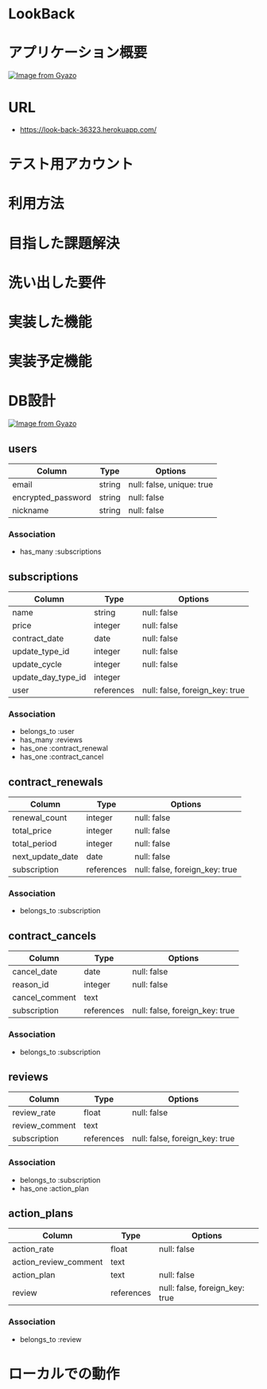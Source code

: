 # LookBack

# アプリケーション概要
[![Image from Gyazo](https://i.gyazo.com/a300d271bc7a9ef491dda15ebf34b186.jpg)](https://gyazo.com/a300d271bc7a9ef491dda15ebf34b186)

# URL
+ https://look-back-36323.herokuapp.com/
# テスト用アカウント

# 利用方法

# 目指した課題解決

# 洗い出した要件

# 実装した機能

# 実装予定機能

# DB設計
[![Image from Gyazo](https://i.gyazo.com/c8ccc015e51b008c6ea84826682eb083.jpg)](https://gyazo.com/c8ccc015e51b008c6ea84826682eb083)

## users
| Column             | Type   | Options                   |
|--------------------|--------|---------------------------|
| email              | string | null: false, unique: true |
| encrypted_password | string | null: false               |
| nickname           | string | null: false               |

### Association
+ has_many :subscriptions

## subscriptions
| Column             | Type       | Options                        |
|--------------------|------------|--------------------------------|
| name               | string     | null: false                    |
| price              | integer    | null: false                    |
| contract_date      | date       | null: false                    |
| update_type_id     | integer    | null: false                    |
| update_cycle       | integer    | null: false                    |
| update_day_type_id | integer    |                                |
| user               | references | null: false, foreign_key: true |

### Association
+ belongs_to :user
+ has_many :reviews
+ has_one :contract_renewal
+ has_one :contract_cancel

## contract_renewals
| Column           | Type       | Options                        |
|------------------|------------|--------------------------------|
| renewal_count    | integer    | null: false                    |
| total_price      | integer    | null: false                    |
| total_period     | integer    | null: false                    |
| next_update_date | date       | null: false                    |
| subscription     | references | null: false, foreign_key: true |

### Association
+ belongs_to :subscription


## contract_cancels
| Column         | Type       | Options                        |
|----------------|------------|--------------------------------|
| cancel_date    | date       | null: false                    |
| reason_id      | integer    | null: false                    |
| cancel_comment | text       |                                |
| subscription   | references | null: false, foreign_key: true |

### Association
+ belongs_to :subscription


## reviews
| Column         | Type       | Options                        |
|----------------|------------|--------------------------------|
| review_rate    | float      | null: false                    |
| review_comment | text       |                                |
| subscription   | references | null: false, foreign_key: true |

### Association
+ belongs_to :subscription
+ has_one :action_plan


## action_plans
| Column               | Type       | Options                        |
|----------------------|------------|--------------------------------|
| action_rate          | float      | null: false                    |
| action_review_comment| text       |                                |
| action_plan          | text       | null: false                    |
| review               | references | null: false, foreign_key: true |

### Association
+ belongs_to :review


# ローカルでの動作
